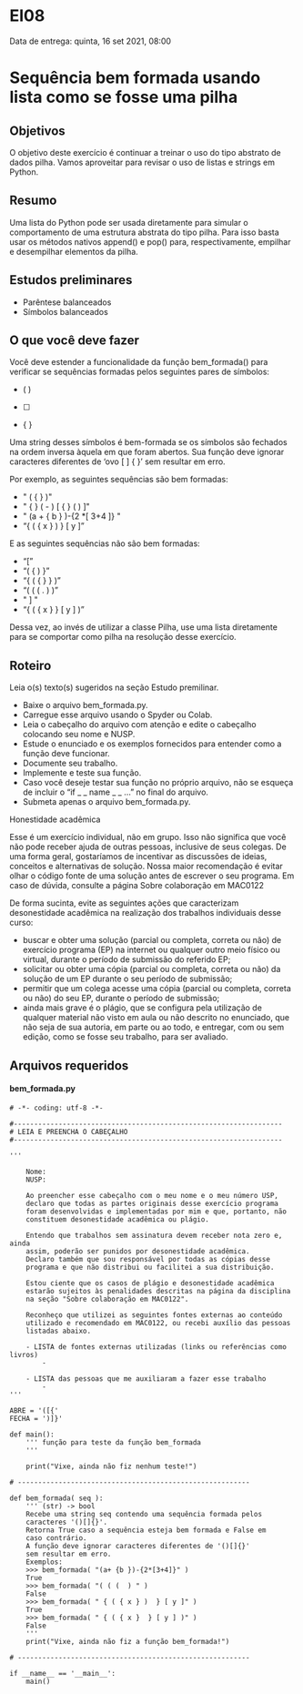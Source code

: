 # EI08
Data de entrega: quinta, 16 set 2021, 08:00


# Sequência bem formada usando lista como se fosse uma pilha

## Objetivos
O objetivo deste exercício é continuar a treinar o uso do tipo abstrato de dados pilha. Vamos aproveitar para revisar o uso de listas e strings em Python.

## Resumo

Uma lista do Python pode ser usada diretamente para simular o comportamento de uma estrutura abstrata do tipo pilha. Para isso basta usar os métodos nativos append() e pop() para, respectivamente, empilhar e desempilhar elementos da pilha.
## Estudos preliminares

- Parêntese balanceados
- Símbolos balanceados

## O que você deve fazer

Você deve estender a funcionalidade da função bem_formada() para verificar se sequências formadas pelos seguintes pares de símbolos:

- (   )
- [ ]
- { }

Uma string desses símbolos é bem-formada se os símbolos são fechados na ordem inversa àquela em que foram abertos. Sua função deve ignorar caracteres diferentes de ‘ovo [ ] { }’ sem resultar em erro.

Por exemplo, as seguintes sequências são bem formadas:

- " ( { } )"
- " { } ( - ) [ { } (   ) ]"
- " (a + { b } )-{2 *[ 3+4 ]} "
- “{ ( { x } ) } [ y ]”

E as seguintes sequências não são bem formadas:

- “[”
- “( { ) }”
- “{ ( { } } )”
- “( ( ( . ) )”
- " ] "
- “{ ( { x } } [ y ] )”

Dessa vez, ao invés de utilizar a classe Pilha, use uma lista diretamente para se comportar como pilha na resolução desse exercício.

## Roteiro

Leia o(s) texto(s) sugeridos na seção Estudo premilinar.

- Baixe o arquivo bem_formada.py.
- Carregue esse arquivo usando o Spyder ou Colab.
- Leia o cabeçalho do arquivo com atenção e edite o cabeçalho colocando seu nome e NUSP.
- Estude o enunciado e os exemplos fornecidos para entender como a função deve funcionar.
- Documente seu trabalho.
- Implemente e teste sua função.
- Caso você deseje testar sua função no próprio arquivo, não se esqueça de incluir o “if _ _ name _ _ …” no final do arquivo.
- Submeta apenas o arquivo bem_formada.py.

Honestidade acadêmica

Esse é um exercício individual, não em grupo. Isso não significa que você não pode receber ajuda de outras pessoas, inclusive de seus colegas. De uma forma geral, gostaríamos de incentivar as discussões de ideias, conceitos e alternativas de solução. Nossa maior recomendação é evitar olhar o código fonte de uma solução antes de escrever o seu programa. Em caso de dúvida, consulte a página Sobre colaboração em MAC0122

De forma sucinta, evite as seguintes ações que caracterizam desonestidade acadêmica na realização dos trabalhos individuais desse curso:

- buscar e obter uma solução (parcial ou completa, correta ou não) de exercício programa (EP) na internet ou qualquer outro meio físico ou virtual, durante o período de submissão do referido EP;
- solicitar ou obter uma cópia (parcial ou completa, correta ou não) da solução de um EP durante o seu período de submissão;
- permitir que um colega acesse uma cópia (parcial ou completa, correta ou não) do seu EP, durante o período de submissão;
- ainda mais grave é o plágio, que se configura pela utilização de qualquer material não visto em aula ou não descrito no enunciado, que não seja de sua autoria, em parte ou ao todo, e entregar, com ou sem edição, como se fosse seu trabalho, para ser avaliado.

## Arquivos requeridos
#### bem_formada.py

```
# -*- coding: utf-8 -*-

#------------------------------------------------------------------
# LEIA E PREENCHA O CABEÇALHO 
#------------------------------------------------------------------

'''

    Nome:
    NUSP:

    Ao preencher esse cabeçalho com o meu nome e o meu número USP,
    declaro que todas as partes originais desse exercício programa
    foram desenvolvidas e implementadas por mim e que, portanto, não 
    constituem desonestidade acadêmica ou plágio.
    
    Entendo que trabalhos sem assinatura devem receber nota zero e, ainda
    assim, poderão ser punidos por desonestidade acadêmica.
    Declaro também que sou responsável por todas as cópias desse
    programa e que não distribui ou facilitei a sua distribuição.
    
    Estou ciente que os casos de plágio e desonestidade acadêmica
    estarão sujeitos às penalidades descritas na página da disciplina
    na seção "Sobre colaboração em MAC0122".

    Reconheço que utilizei as seguintes fontes externas ao conteúdo 
    utilizado e recomendado em MAC0122, ou recebi auxílio das pessoas
    listadas abaixo.

    - LISTA de fontes externas utilizadas (links ou referências como livros)
        - 

    - LISTA das pessoas que me auxiliaram a fazer esse trabalho
        - 
'''

ABRE = '([{'
FECHA = ')]}'

def main():
    ''' função para teste da função bem_formada
    '''

    print("Vixe, ainda não fiz nenhum teste!")

# ---------------------------------------------------------

def bem_formada( seq ):
    ''' (str) -> bool
    Recebe uma string seq contendo uma sequência formada pelos
    caracteres '()[]{}'. 
    Retorna True caso a sequência esteja bem formada e False em
    caso contrário.
    A função deve ignorar caracteres diferentes de '()[]{}' 
    sem resultar em erro.
    Exemplos:
    >>> bem_formada( "(a+ {b })-{2*[3+4]}" )
    True
    >>> bem_formada( "( ( (  ) " )
    False
    >>> bem_formada( " { ( { x } )  } [ y ]" )
    True
    >>> bem_formada( " { ( { x }  } [ y ] )" )
    False
    '''
    print("Vixe, ainda não fiz a função bem_formada!")

# ---------------------------------------------------------

if __name__ == '__main__':
    main()
```